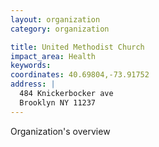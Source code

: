 ```yaml
---
layout: organization
category: organization

title: United Methodist Church
impact_area: Health
keywords: 
coordinates: 40.69804,-73.91752
address: |
  484 Knickerbocker ave
  Brooklyn NY 11237
---
```

Organization's overview
